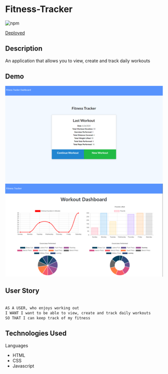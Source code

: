 # Fitness-Tracker

![npm](https://img.shields.io/npm/v/inquirer?style=flat-square)

[Deployed](https://desolate-bastion-99331.herokuapp.com/)

## Description
An application that allows you to view, create and track daily workouts

## Demo

![Fitness Tracker](public/assets/fitnesstracker.png)
![Weather Dashboard](public/assets/workoutDashboard.png)

## User Story

```

AS A USER, who enjoys working out
I WANT I want to be able to view, create and track daily workouts
SO THAT I can keep track of my fitness

```

## Technologies Used
Languages
* HTML
* CSS
* Javascript